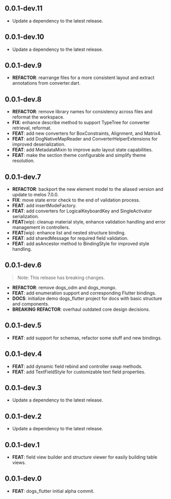 ## 0.0.1-dev.11

 - Update a dependency to the latest release.

## 0.0.1-dev.10

 - Update a dependency to the latest release.

## 0.0.1-dev.9

 - **REFACTOR**: rearrange files for a more consistent layout and extract annotations from converter.dart.

## 0.0.1-dev.8

 - **REFACTOR**: remove library names for consistency across files and reformat the workspace.
 - **FIX**: enhance describe method to support TypeTree for converter retrieval, reformat.
 - **FEAT**: add new converters for BoxConstraints, Alignment, and Matrix4.
 - **FEAT**: add DogNativeMapReader and ConverterHelperExtensions for improved deserialization.
 - **FEAT**: add MetadataMixin to improve auto layout state capabilities.
 - **FEAT**: make the section theme configurable and simplify theme resolution.

## 0.0.1-dev.7

 - **REFACTOR**: backport the new element model to the aliased version and update to melos 7.0.0.
 - **FIX**: move state error check to the end of validation process.
 - **FEAT**: add insertModeFactory.
 - **FEAT**: add converters for LogicalKeyboardKey and SingleActivator serialization.
 - **FEAT**(wip): cleanup material style, enhance validation handling and error management in controllers.
 - **FEAT**(wip): enhance list and nested structure binding.
 - **FEAT**: add sharedMessage for required field validation.
 - **FEAT**: add asAncestor method to BindingStyle for improved style handling.

## 0.0.1-dev.6

> Note: This release has breaking changes.

 - **REFACTOR**: remove dogs_odm and dogs_mongo.
 - **FEAT**: add enumeration support and corresponding Flutter bindings.
 - **DOCS**: initialize demo dogs_flutter project for docs with basic structure and components.
 - **BREAKING** **REFACTOR**: overhaul outdated core design decisions.

## 0.0.1-dev.5

 - **FEAT**: add support for schemas, refactor some stuff and new bindings.

## 0.0.1-dev.4

 - **FEAT**: add dynamic field rebind and controller swap methods.
 - **FEAT**: add TextFieldStyle for customizable text field properties.

## 0.0.1-dev.3

 - Update a dependency to the latest release.

## 0.0.1-dev.2

 - Update a dependency to the latest release.

## 0.0.1-dev.1

 - **FEAT**: field view builder and structure viewer for easily building table views.

## 0.0.1-dev.0
 - **FEAT**: dogs_flutter initial alpha commit.

